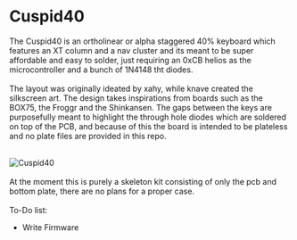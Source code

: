 # Cuspid40
The Cuspid40 is an ortholinear or alpha staggered 40% keyboard which features an XT column and a nav cluster and its meant to be super affordable and easy to solder, just requiring an 0xCB helios as the microcontroller and a bunch of 1N4148 tht diodes. 
<br><br>
The layout was originally ideated by xahy, while knave created the silkscreen art. The design takes inspirations from boards such as the BOX75, the Froggr and the Shinkansen. The gaps between the keys are purposefully meant to highlight the through hole diodes which are soldered on top of the PCB, and because of this the board is intended to be plateless and no plate files are provided in this repo.
<br><br>

![Cuspid40](https://github.com/Daigher/Cuspid40/assets/137307834/ce0a44c7-484a-47e9-be3a-b3040a2172e0)
<br><br>
At the moment this is purely a skeleton kit consisting of only the pcb and bottom plate, there are no plans for a proper case.
<br><br>
To-Do list: 
- Write Firmware

